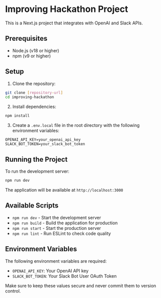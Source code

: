 # Improving Hackathon Project

This is a Next.js project that integrates with OpenAI and Slack APIs.

## Prerequisites

- Node.js (v18 or higher)
- npm (v9 or higher)

## Setup

1. Clone the repository:
```bash
git clone [repository-url]
cd improving-hackathon
```

2. Install dependencies:
```bash
npm install
```

3. Create a `.env.local` file in the root directory with the following environment variables:
```env
OPENAI_API_KEY=your_openai_api_key
SLACK_BOT_TOKEN=your_slack_bot_token
```

## Running the Project

To run the development server:

```bash
npm run dev
```

The application will be available at `http://localhost:3000`

## Available Scripts

- `npm run dev` - Start the development server
- `npm run build` - Build the application for production
- `npm run start` - Start the production server
- `npm run lint` - Run ESLint to check code quality

## Environment Variables

The following environment variables are required:

- `OPENAI_API_KEY`: Your OpenAI API key
- `SLACK_BOT_TOKEN`: Your Slack Bot User OAuth Token

Make sure to keep these values secure and never commit them to version control. 